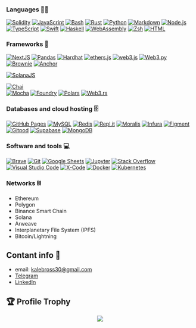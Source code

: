 

### Languages 👨‍💻 

   <a href="https://github.com/search?q=user%3AjungsNN+language%3Ahtml"><img alt="Solidity" src="https://img.shields.io/badge/Solidity-E34F26.svg?logo=solidity5&logoColor=white"></a>
 <a href="https://github.com/search?q=user%3AjungsNN+language%3Ajavascript"><img alt="JavaScript" src="https://img.shields.io/badge/JavaScript-F7DF1E.svg?logo=javascript&logoColor=black"></a>
  <a href="https://github.com/search?q=user%3AjungsNN+language%3Abash"><img alt="Bash" src="https://img.shields.io/badge/Bash-121011.svg?logo=gnu-bash&logoColor=white"></a>
    <a href="https://github.com/search?q=user%3AjungsNN+language%3ARust"><img alt="Rust" src="https://custom-icon-badges.herokuapp.com/badge/Rust-red.svg?logo=rust&logoColor=white"></a>
         <a href="https://github.com/search?q=user%3AjungsNN+language%3Apython"><img alt="Python" src="https://img.shields.io/badge/Python-14354C.svg?logo=python&logoColor=white"></a>
    <a href="https://github.com/search?q=user%3AjungsNN+language%3Amarkdown"><img alt="Markdown" src="https://img.shields.io/badge/Markdown-000000.svg?logo=markdown&logoColor=white"></a>
    <a href="https://github.com/search?q=user%3AjungsNN+language%3Ajavascript"><img alt="Node.js" src="https://img.shields.io/badge/Node.js-43853D.svg?logo=node.js&logoColor=white"></a>
     <a href="https://github.com/search?q=user%3AjungsNN+language%3AtypeScript"><img alt="TypeScript" src="https://img.shields.io/badge/TypeScript-007ACC.svg?logo=typescript&logoColor=white"></a>
   <a href="https://github.com/search?q=user%3AjungsNN+language%3AtypeScript"><img alt="Swift" src="https://img.shields.io/badge/Swift-ff6347.svg?logo=swift&logoColor=white"></a>
    <a href="https://github.com/search?q=user%3AjungsNN+language%3AtypeScript"><img alt="Haskell" src="https://img.shields.io/badge/Haskell-4856fd.svg?logo=haskell&logoColor=white"></a> 
    <a href="https://github.com/search?q=user%3AjungsNN+language%3AtypeScript"><img alt="WebAssembly" src="https://img.shields.io/badge/WebAssembly-007ACC.svg?logo=assembly&logoColor=white"></a>
     <a href="https://github.com/search?q=user%3AjungsNN+language%3AtypeScript"><img alt="Zsh" src="https://img.shields.io/badge/Zsh-808080.svg?logo=zsh&logoColor=white"></a>
      <a href="https://github.com/search?q=user%3AjungsNN+language%3Ahtml"><img alt="HTML" src="https://img.shields.io/badge/HTML-E34F26.svg?logo=html5&logoColor=white"></a>
 
      
      
### Frameworks 🧰

 <a href="#"><img alt="NextJS" src="https://img.shields.io/badge/NextJS-fff.svg?logo=nextjs&logoColor=%2361DAFB"></a>
  <a href="#"><img alt="Pandas" src="https://img.shields.io/badge/Pandas-150458.svg?logo=pandas&logoColor=white"></a>
  <a href="#"><img alt="Hardhat" src="https://img.shields.io/badge/Hardhat-ffff00.svg?logo=hardhat&logoColor=%2361DAFB"></a>
  <a href="#"><img alt="ethers.js" src="https://img.shields.io/badge/ethersjs-ffff00.svg?logo=ethersjs&logoColor=%2361DAFB"></a>
  <a href="#"><img alt="web3.js" src="https://img.shields.io/badge/web3js-ffff00.svg?logo=web3js&logoColor=%2361DAFB"></a>
  <a href="#"><img alt="Web3.py" src="https://img.shields.io/badge/web3py-150458.svg?logo=web3py&logoColor=white"></a>
   <a href="#"><img alt="Brownie" src="https://img.shields.io/badge/Brownie-8b4513.svg?logo=brownie&logoColor=white"></a>
    <a href="#"><img alt="Anchor" src="https://img.shields.io/badge/Anchor-00008b.svg?logo=anchor&logoColor=white"></a>
      
  <a href="#"><img alt="SolanaJS" src="https://img.shields.io/badge/SolanaJS-00a86b.svg?logo=solanajs&logoColor=white"></a>  
  
  <a href="#"><img alt="Chai" src="https://img.shields.io/badge/Chai-ba8759.svg?logo=chai&logoColor=white"></a>  
 <a href="#"><img alt="Mocha" src="https://img.shields.io/badge/Mocha-ba8759.svg?logo=mocha&logoColor=white"></a> 
 <a href="#"><img alt="Foundry" src="https://img.shields.io/badge/Foundry-ba8759.svg?logo=foundry&logoColor=white"></a> 
 <a href="#"><img alt="Polars" src="https://img.shields.io/badge/Polars-ff8c00.svg?logo=polars&logoColor=white"></a> 
 <a href="#"><img alt="Web3.rs" src="https://img.shields.io/badge/Web3rs-f8b878.svg?logo=web3rs&logoColor=white"></a> 
 
 ###  Databases and cloud hosting 🗄️
 
  <a href="#"><img alt="GitHub Pages" src="https://img.shields.io/badge/GitHub%20Pages-327FC7.svg?logo=github&logoColor=white"></a>
   <a href="#"><img alt="MySQL" src="https://img.shields.io/badge/MySQL-00f.svg?logo=mysql&logoColor=white"></a>
   <a href="#"><img alt="Redis" src="https://img.shields.io/badge/Redis-FF6F00.svg?logo=Redis&logoColor=white"></a>
    <a href="#"><img alt="Repl.it" src="https://img.shields.io/badge/Repl.it-0D101E.svg?logo=Replit&logoColor=white"></a>
     <a href="#"><img alt="Moralis" src="https://img.shields.io/badge/Moralis-191970.svg?logo=Moralis&logoColor=white"></a>
    <a href="#"><img alt="Infura" src="https://img.shields.io/badge/Infura-dc143c.svg?logo=Infura&logoColor=white"></a>
      <a href="#"><img alt="Figment" src="https://img.shields.io/badge/Figment-fada5e.svg?logo=Figment&logoColor=white"></a>
          <a href="#"><img alt="Gitpod" src="https://img.shields.io/badge/Gitpod-ff7f50.svg?logo=Gitpod&logoColor=white"></a>
           <a href="#"><img alt="Supabase" src="https://img.shields.io/badge/Supabase-000000.svg?logo=Supabase&logoColor=green"></a>
           <a href="#"><img alt="MongoDB" src="https://img.shields.io/badge/Mongo-FFFFFF.svg?logo=mongodb&logoColor=green"></a>
          
          
 ### Software and tools 💻 
 
  <a href="#"><img alt="Brave" src="https://img.shields.io/badge/-Brave-FB542B?logo=brave&logoColor=white"></a>
  <a href="#"><img alt="Git" src="https://img.shields.io/badge/Git-F05033.svg?logo=git&logoColor=white"></a>
  <a href="#"><img alt="Google Sheets" src="https://img.shields.io/badge/Google%20Sheets-34A853.svg?logo=google%20sheets&logoColor=white"></a>
  <a href="#"><img alt="Jupyter" src="https://img.shields.io/badge/Jupyter-F37626.svg?logo=Jupyter&logoColor=white"></a>
  <a href="#"><img alt="Stack Overflow" src="https://img.shields.io/badge/-Stack%20Overflow-FE7A16?logo=stack-overflow&logoColor=white"></a>
  <a href="#"><img alt="Visual Studio Code" src="https://img.shields.io/badge/Visual%20Studio%20Code-0078d7.svg?logo=visual-studio-code&logoColor=white"></a>
   <a href="#"><img alt="X-Code" src="https://img.shields.io/badge/XCode-00bfff.svg?logo=xcode&logoColor=white"></a>
   <a href="#"><img alt="Docker" src="https://img.shields.io/badge/Docker-000000.svg?logo=docker&logoColor=blue"></a>
   <a href="#"><img alt="Kubernetes" src="https://img.shields.io/badge/Kubernetes-000000.svg?logo=kubernetes&logoColor=blue"></a>


### Networks ⛓
- Ethereum
- Polygon
- Binance Smart Chain
- Solana
- Arweave
- Interplanetary File System (IPFS)
- Bitcoin/Lightning


## Contant info 📱
- email: kalebross30@gmail.com
- [Telegram](https://t.me/KalebAmarante)
- [LinkedIn](https://www.linkedin.com/in/kaleb-amarante-ba999b183)



## 🏆 Profile Trophy

<p align="center">
  <a href="https://github.com/Kaleb47">
    <img src="https://github-profile-trophy.vercel.app/?username=Kaleb47&row=1&column=7&no-bg=true&margin-w=42"/>
  </a>
</p>
